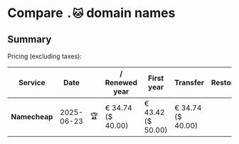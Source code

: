 # Compare `.🐱` domain names

## Summary

Pricing (excluding taxes):

| Service | Date |  | / Renewed year | First year | Transfer | Restoration |
|--|--|--|--|--|--|--|
| **Namecheap** | 2025-06-23 | 🏆 | € 34.74<br>($ 40.00) | € 43.42<br>($ 50.00) | € 34.74<br>($ 40.00) |  |
